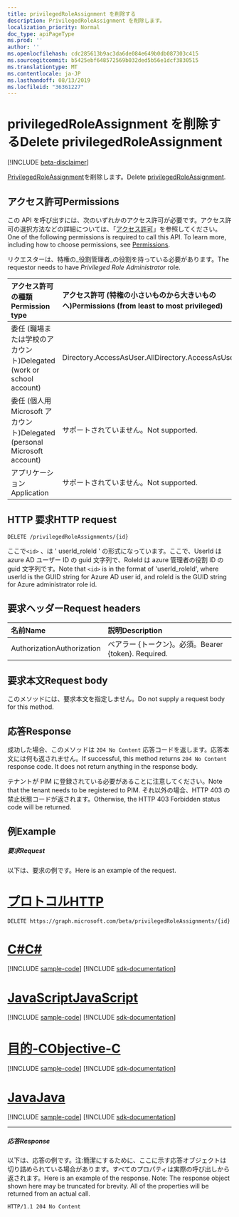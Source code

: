 ```yaml
---
title: privilegedRoleAssignment を削除する
description: PrivilegedRoleAssignment を削除します。
localization_priority: Normal
doc_type: apiPageType
ms.prod: ''
author: ''
ms.openlocfilehash: cdc285613b9ac3da6de084e649b0db087303c415
ms.sourcegitcommit: b5425ebf648572569b032ded5b56e1dcf3830515
ms.translationtype: MT
ms.contentlocale: ja-JP
ms.lasthandoff: 08/13/2019
ms.locfileid: "36361227"
---
```

# <a name="delete-privilegedroleassignment"></a><span data-ttu-id="77e9f-103">privilegedRoleAssignment を削除する</span><span class="sxs-lookup"><span data-stu-id="77e9f-103">Delete privilegedRoleAssignment</span></span>

[!INCLUDE [beta-disclaimer](../../includes/beta-disclaimer.md)]

<span data-ttu-id="77e9f-104">[PrivilegedRoleAssignment](../resources/privilegedroleassignment.md)を削除します。</span><span class="sxs-lookup"><span data-stu-id="77e9f-104">Delete [privilegedRoleAssignment](../resources/privilegedroleassignment.md).</span></span>
## <a name="permissions"></a><span data-ttu-id="77e9f-105">アクセス許可</span><span class="sxs-lookup"><span data-stu-id="77e9f-105">Permissions</span></span>
<span data-ttu-id="77e9f-p101">この API を呼び出すには、次のいずれかのアクセス許可が必要です。アクセス許可の選択方法などの詳細については、「[アクセス許可](/graph/permissions-reference)」を参照してください。</span><span class="sxs-lookup"><span data-stu-id="77e9f-p101">One of the following permissions is required to call this API. To learn more, including how to choose permissions, see [Permissions](/graph/permissions-reference).</span></span>

<span data-ttu-id="77e9f-108">リクエスターは、特権の_役割管理者_の役割を持っている必要があります。</span><span class="sxs-lookup"><span data-stu-id="77e9f-108">The requestor needs to have _Privileged Role Administrator_ role.</span></span>
 

|<span data-ttu-id="77e9f-109">アクセス許可の種類</span><span class="sxs-lookup"><span data-stu-id="77e9f-109">Permission type</span></span>      | <span data-ttu-id="77e9f-110">アクセス許可 (特権の小さいものから大きいものへ)</span><span class="sxs-lookup"><span data-stu-id="77e9f-110">Permissions (from least to most privileged)</span></span>              |
|:--------------------|:---------------------------------------------------------|
|<span data-ttu-id="77e9f-111">委任 (職場または学校のアカウント)</span><span class="sxs-lookup"><span data-stu-id="77e9f-111">Delegated (work or school account)</span></span> | <span data-ttu-id="77e9f-112">Directory.AccessAsUser.All</span><span class="sxs-lookup"><span data-stu-id="77e9f-112">Directory.AccessAsUser.All</span></span>    |
|<span data-ttu-id="77e9f-113">委任 (個人用 Microsoft アカウント)</span><span class="sxs-lookup"><span data-stu-id="77e9f-113">Delegated (personal Microsoft account)</span></span> | <span data-ttu-id="77e9f-114">サポートされていません。</span><span class="sxs-lookup"><span data-stu-id="77e9f-114">Not supported.</span></span>    |
|<span data-ttu-id="77e9f-115">アプリケーション</span><span class="sxs-lookup"><span data-stu-id="77e9f-115">Application</span></span> | <span data-ttu-id="77e9f-116">サポートされていません。</span><span class="sxs-lookup"><span data-stu-id="77e9f-116">Not supported.</span></span> |

## <a name="http-request"></a><span data-ttu-id="77e9f-117">HTTP 要求</span><span class="sxs-lookup"><span data-stu-id="77e9f-117">HTTP request</span></span>
<!-- { "blockType": "ignored" } -->
```http
DELETE /privilegedRoleAssignments/{id}
```

<span data-ttu-id="77e9f-118">ここで``<id>`` 、は ' userId_roleId ' の形式になっています。ここで、UserId は azure AD ユーザー ID の guid 文字列で、RoleId は azure 管理者の役割 ID の guid 文字列です。</span><span class="sxs-lookup"><span data-stu-id="77e9f-118">Note that ``<id>`` is in the format of 'userId_roleId', where userId is the GUID string for Azure AD user id, and roleId is the GUID string for Azure administrator role id.</span></span>

## <a name="request-headers"></a><span data-ttu-id="77e9f-119">要求ヘッダー</span><span class="sxs-lookup"><span data-stu-id="77e9f-119">Request headers</span></span>
| <span data-ttu-id="77e9f-120">名前</span><span class="sxs-lookup"><span data-stu-id="77e9f-120">Name</span></span>       | <span data-ttu-id="77e9f-121">説明</span><span class="sxs-lookup"><span data-stu-id="77e9f-121">Description</span></span>|
|:---------------|:----------|
| <span data-ttu-id="77e9f-122">Authorization</span><span class="sxs-lookup"><span data-stu-id="77e9f-122">Authorization</span></span>  | <span data-ttu-id="77e9f-p102">ベアラー {トークン}。必須。</span><span class="sxs-lookup"><span data-stu-id="77e9f-p102">Bearer {token}. Required.</span></span> |

## <a name="request-body"></a><span data-ttu-id="77e9f-125">要求本文</span><span class="sxs-lookup"><span data-stu-id="77e9f-125">Request body</span></span>
<span data-ttu-id="77e9f-126">このメソッドには、要求本文を指定しません。</span><span class="sxs-lookup"><span data-stu-id="77e9f-126">Do not supply a request body for this method.</span></span>

## <a name="response"></a><span data-ttu-id="77e9f-127">応答</span><span class="sxs-lookup"><span data-stu-id="77e9f-127">Response</span></span>

<span data-ttu-id="77e9f-p103">成功した場合、このメソッドは `204 No Content` 応答コードを返します。応答本文には何も返されません。</span><span class="sxs-lookup"><span data-stu-id="77e9f-p103">If successful, this method returns `204 No Content` response code. It does not return anything in the response body.</span></span>

<span data-ttu-id="77e9f-130">テナントが PIM に登録されている必要があることに注意してください。</span><span class="sxs-lookup"><span data-stu-id="77e9f-130">Note that the tenant needs to be registered to PIM.</span></span> <span data-ttu-id="77e9f-131">それ以外の場合、HTTP 403 の禁止状態コードが返されます。</span><span class="sxs-lookup"><span data-stu-id="77e9f-131">Otherwise, the HTTP 403 Forbidden status code will be returned.</span></span>
## <a name="example"></a><span data-ttu-id="77e9f-132">例</span><span class="sxs-lookup"><span data-stu-id="77e9f-132">Example</span></span>
##### <a name="request"></a><span data-ttu-id="77e9f-133">要求</span><span class="sxs-lookup"><span data-stu-id="77e9f-133">Request</span></span>
<span data-ttu-id="77e9f-134">以下は、要求の例です。</span><span class="sxs-lookup"><span data-stu-id="77e9f-134">Here is an example of the request.</span></span>

# <a name="httptabhttp"></a>[<span data-ttu-id="77e9f-135">プロトコル</span><span class="sxs-lookup"><span data-stu-id="77e9f-135">HTTP</span></span>](#tab/http)
<!-- {
  "blockType": "request",
  "name": "delete_privilegedroleassignment"
}-->
```http
DELETE https://graph.microsoft.com/beta/privilegedRoleAssignments/{id}
```
# <a name="ctabcsharp"></a>[<span data-ttu-id="77e9f-136">C#</span><span class="sxs-lookup"><span data-stu-id="77e9f-136">C#</span></span>](#tab/csharp)
[!INCLUDE [sample-code](../includes/snippets/csharp/delete-privilegedroleassignment-csharp-snippets.md)]
[!INCLUDE [sdk-documentation](../includes/snippets/snippets-sdk-documentation-link.md)]

# <a name="javascripttabjavascript"></a>[<span data-ttu-id="77e9f-137">JavaScript</span><span class="sxs-lookup"><span data-stu-id="77e9f-137">JavaScript</span></span>](#tab/javascript)
[!INCLUDE [sample-code](../includes/snippets/javascript/delete-privilegedroleassignment-javascript-snippets.md)]
[!INCLUDE [sdk-documentation](../includes/snippets/snippets-sdk-documentation-link.md)]

# <a name="objective-ctabobjc"></a>[<span data-ttu-id="77e9f-138">目的-C</span><span class="sxs-lookup"><span data-stu-id="77e9f-138">Objective-C</span></span>](#tab/objc)
[!INCLUDE [sample-code](../includes/snippets/objc/delete-privilegedroleassignment-objc-snippets.md)]
[!INCLUDE [sdk-documentation](../includes/snippets/snippets-sdk-documentation-link.md)]

# <a name="javatabjava"></a>[<span data-ttu-id="77e9f-139">Java</span><span class="sxs-lookup"><span data-stu-id="77e9f-139">Java</span></span>](#tab/java)
[!INCLUDE [sample-code](../includes/snippets/java/delete-privilegedroleassignment-java-snippets.md)]
[!INCLUDE [sdk-documentation](../includes/snippets/snippets-sdk-documentation-link.md)]

---

##### <a name="response"></a><span data-ttu-id="77e9f-140">応答</span><span class="sxs-lookup"><span data-stu-id="77e9f-140">Response</span></span>
<span data-ttu-id="77e9f-p105">以下は、応答の例です。注:簡潔にするために、ここに示す応答オブジェクトは切り詰められている場合があります。すべてのプロパティは実際の呼び出しから返されます。</span><span class="sxs-lookup"><span data-stu-id="77e9f-p105">Here is an example of the response. Note: The response object shown here may be truncated for brevity. All of the properties will be returned from an actual call.</span></span>
<!-- {
  "blockType": "response",
  "truncated": true
} -->
```http
HTTP/1.1 204 No Content
```

<!-- uuid: 8fcb5dbc-d5aa-4681-8e31-b001d5168d79
2015-10-25 14:57:30 UTC -->
<!--
{
  "type": "#page.annotation",
  "description": "Delete privilegedRoleAssignment",
  "keywords": "",
  "section": "documentation",
  "tocPath": "",
  "suppressions": [
  ]
}
-->
